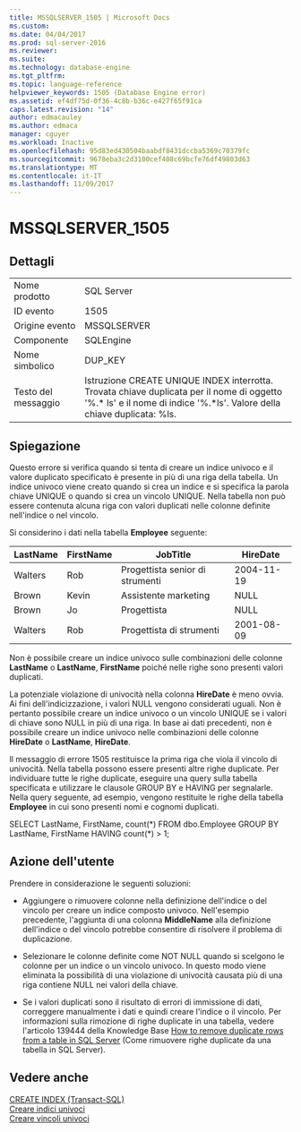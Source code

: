 ```yaml
---
title: MSSQLSERVER_1505 | Microsoft Docs
ms.custom: 
ms.date: 04/04/2017
ms.prod: sql-server-2016
ms.reviewer: 
ms.suite: 
ms.technology: database-engine
ms.tgt_pltfrm: 
ms.topic: language-reference
helpviewer_keywords: 1505 (Database Engine error)
ms.assetid: ef4df75d-0f36-4c8b-b36c-e427f65f91ca
caps.latest.revision: "14"
author: edmacauley
ms.author: edmaca
manager: cguyer
ms.workload: Inactive
ms.openlocfilehash: 95d83ed430504baabdf8431dccba5369c70379fc
ms.sourcegitcommit: 9678eba3c2d3100cef408c69bcfe76df49803d63
ms.translationtype: MT
ms.contentlocale: it-IT
ms.lasthandoff: 11/09/2017
---
```

# <a name="mssqlserver1505"></a>MSSQLSERVER_1505
  
## <a name="details"></a>Dettagli  
  
|||  
|-|-|  
|Nome prodotto|SQL Server|  
|ID evento|1505|  
|Origine evento|MSSQLSERVER|  
|Componente|SQLEngine|  
|Nome simbolico|DUP_KEY|  
|Testo del messaggio|Istruzione CREATE UNIQUE INDEX interrotta. Trovata chiave duplicata per il nome di oggetto '%.* ls' e il nome di indice '%.\*ls'.  Valore della chiave duplicata: %ls.|  
  
## <a name="explanation"></a>Spiegazione  
Questo errore si verifica quando si tenta di creare un indice univoco e il valore duplicato specificato è presente in più di una riga della tabella. Un indice univoco viene creato quando si crea un indice e si specifica la parola chiave UNIQUE o quando si crea un vincolo UNIQUE. Nella tabella non può essere contenuta alcuna riga con valori duplicati nelle colonne definite nell'indice o nel vincolo.  
  
Si considerino i dati nella tabella **Employee** seguente:  
  
|LastName|FirstName|JobTitle|HireDate|  
|------------|-------------|------------|------------|  
|Walters|Rob|Progettista senior di strumenti|2004-11-19|  
|Brown|Kevin|Assistente marketing|NULL|  
|Brown|Jo|Progettista|NULL|  
|Walters|Rob|Progettista di strumenti|2001-08-09|  
  
Non è possibile creare un indice univoco sulle combinazioni delle colonne **LastName** o **LastName**, **FirstName** poiché nelle righe sono presenti valori duplicati.  
  
La potenziale violazione di univocità nella colonna **HireDate** è meno ovvia. Ai fini dell'indicizzazione, i valori NULL vengono considerati uguali. Non è pertanto possibile creare un indice univoco o un vincolo UNIQUE se i valori di chiave sono NULL in più di una riga. In base ai dati precedenti, non è possibile creare un indice univoco nelle combinazioni delle colonne **HireDate** o **LastName**, **HireDate**.  
  
Il messaggio di errore 1505 restituisce la prima riga che viola il vincolo di univocità. Nella tabella possono essere presenti altre righe duplicate. Per individuare tutte le righe duplicate, eseguire una query sulla tabella specificata e utilizzare le clausole GROUP BY e HAVING per segnalarle. Nella query seguente, ad esempio, vengono restituite le righe della tabella **Employee** in cui sono presenti nomi e cognomi duplicati.  
  
SELECT LastName, FirstName, count(*) FROM dbo.Employee GROUP BY LastName, FirstName HAVING count(\*) > 1;  
  
## <a name="user-action"></a>Azione dell'utente  
Prendere in considerazione le seguenti soluzioni:  
  
-   Aggiungere o rimuovere colonne nella definizione dell'indice o del vincolo per creare un indice composto univoco. Nell'esempio precedente, l'aggiunta di una colonna **MiddleName** alla definizione dell'indice o del vincolo potrebbe consentire di risolvere il problema di duplicazione.  
  
-   Selezionare le colonne definite come NOT NULL quando si scelgono le colonne per un indice o un vincolo univoco. In questo modo viene eliminata la possibilità di una violazione di univocità causata più di una riga contiene NULL nei valori della chiave.  
  
-   Se i valori duplicati sono il risultato di errori di immissione di dati, correggere manualmente i dati e quindi creare l'indice o il vincolo. Per informazioni sulla rimozione di righe duplicate in una tabella, vedere l'articolo 139444 della Knowledge Base [How to remove duplicate rows from a table in SQL Server](http://support.microsoft.com/kb/139444) (Come rimuovere righe duplicate da una tabella in SQL Server).  
  
## <a name="see-also"></a>Vedere anche  
[CREATE INDEX &#40;Transact-SQL&#41;](~/t-sql/statements/create-index-transact-sql.md)  
[Creare indici univoci](~/relational-databases/indexes/create-unique-indexes.md)  
[Creare vincoli univoci](~/relational-databases/tables/create-unique-constraints.md)  
  
